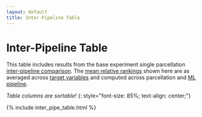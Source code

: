 ```yaml
---
layout: default
title: Inter-Pipeline Table
---
```


# Inter-Pipeline Table

This table includes results from the base experiment single parcellation [inter-pipeline comparison](./by_pipeline#inter-pipeline-comparison).
The [mean relative rankings](./results_intro#mean-rank) shown here are as
averaged across [target variables](./variables.html) and computed across parcellation and [ML pipeline](./ml_pipelines.html).

*Table columns are sortable!*
{: style="font-size: 85%; text-align: center;"}

{% include inter_pipe_table.html %}